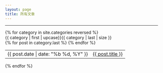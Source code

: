 ```yaml
---
layout: page
title: 所有文章
---
```


<div id="blog-posts">
  <hr />
  {% for category in site.categories reversed  %}
   <div class="cate-div">
     <span class="cate-title">{{ category | first | upcase}}</span><span class="cate-num">{{ category | last | size }}</span>
   </div>
    <table>
      <colgroup>
          <col class="post-col1">
          <col class="post-col2">
      </colgroup>
      <tbody>
    {% for post in category.last %}
    <tr>
        <td class="post-date">
          <span>{{ post.date | date: "%b %d, %Y" }}</span>
        </td>
        <td class="post-url">
          <a href="{{ site.baseurl }}{{ post.url }}">{{ post.title }}</a>
        </td>
    </tr>
    {% endfor %}
   </tbody>
   </table>
  {% endfor %}

</div>